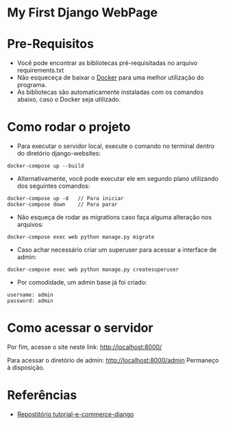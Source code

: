 # My First Django WebPage

# Pre-Requisitos

- Você pode encontrar as bibliotecas pré-requisitadas no arquivo requirements.txt
- Não esqueceça de baixar o [Docker](https://docs.docker.com/get-docker/) para uma melhor utilização do programa.
- As bibliotecas são automaticamente instaladas com os comandos abaixo, caso o Docker seja utilizado.

# Como rodar o projeto

- Para executar o servidor local, execute o comando no terminal dentro do diretório django-websites:
```
docker-compose up --build
```
- Alternativamente, você pode executar ele em segundo plano utilizando dos seguintes comandos:
```
docker-compose up -d   // Para iniciar
docker-compose down    // Para parar
```

- Não esqueça de rodar as migrations caso faça alguma alteração nos arquivos:
```
docker-compose exec web python manage.py migrate
```

- Caso achar necessário criar um superuser para acessar a interface de admin:
```
docker-compose exec web python manage.py createsuperuser
```

- Por comodidade, um admin base já foi criado:
```
username: admin
password: admin
```

# Como acessar o servidor
Por fim, acesse o site neste link: [http://localhost:8000/](http://localhost:8000/)

Para acessar o diretório de admin: [http://localhost:8000/admin](http://localhost:8000/admin)
Permaneço à disposição.

# Referências
- [Repostitório tutorial-e-commerce-django](https://github.com/fabioruicci/tutorial-e-commerce-django)